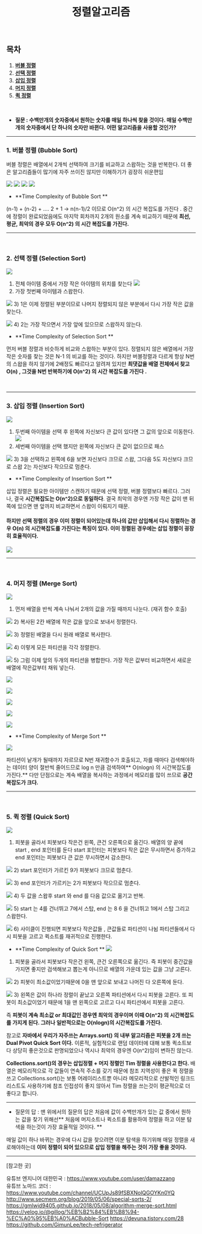 <div align="center">
  <br />
  <h1>정렬알고리즘</h1>
  <br />
</div>

## 목차

1. [**버블 정렬**](#1)
2. [**선택 정렬**](#2)
3. [**삽입 정렬**](#3)
4. [**머지 정렬**](#4)
5. [**퀵 정렬**](#5)

<br />

<div id="1"></div>


- **질문 :  수백만개의 숫자중에서 원하는 숫자를 매일 하나씩 찾을 것이다.
매일 수백만개의 숫자중에서 단 하나의 숫자만 바뀐다. 
어떤 알고리즘을 사용할 것인가?**

-------------------

### 1. 버블 정렬 (Bubble Sort)

버블 정렬은 배열에서 2개씩 선택하여 크기를 비교하고 스왑하는 것을 반복한다.
더 좋은 알고리즘들이 많기에 자주 쓰이진 않지만 이해하기가 굉장히 쉬운편임

![](https://images.velog.io/images/alstjdwo1601/post/f88c03be-1a67-46c0-bec7-b7879b4f05cf/image.png)
![](https://images.velog.io/images/alstjdwo1601/post/0af33c12-5872-4eec-83a4-46df84eda790/image.png)
![](https://images.velog.io/images/alstjdwo1601/post/2831fd76-0542-4352-aa3d-4b24bef5fa10/image.png)
![](https://images.velog.io/images/alstjdwo1601/post/1dc26a36-3863-4602-bcdb-d4b6b9099b40/image.png)




- **Time Complexity of Bubble Sort **

(n-1) + (n-2) + .... 2 + 1  -> n(n-1)/2 이므로 O(n^2) 의 시간 복잡도를 가진다 .
중간에 정렬이 완료되었음에도 마지막 회차까지 2개의 원소를 계속 비교하기 때문에 **최선, 평균, 최악의 경우 모두 O(n^2) 의 시간 복잡도를 가진다.**

<hr>
<br />

<div id="2"></div>


### 2. 선택 정렬 (Selection Sort)
![](https://images.velog.io/images/alstjdwo1601/post/426cb7dc-4b35-4d2d-8f64-7ed5e30cf47e/image.png)
1) 전체 아이템 중에서 가장 작은 아이템의 위치를 찾는다
![](https://images.velog.io/images/alstjdwo1601/post/4f129fdd-2619-41cc-96e5-fcb874f75c09/image.png)
2) 가장 첫번째 아이템과 스왑한다.

![](https://images.velog.io/images/alstjdwo1601/post/69dbf787-d206-4273-ac5e-6d73f0b20a8c/image.png)
3) 1은 이제 정렬된 부분이므로 나머지 정렬되지 않은 부분에서 다시 가장 작은 값을 찾는다.

![](https://images.velog.io/images/alstjdwo1601/post/d9e7f47a-7597-4dc8-892e-a54e704a99fa/image.png)
4) 2는 가장 작으면서 가장 앞에 있으므로 스왑하지 않는다.

- **Time Complexity of Selection Sort **

먼저 버블 정렬과 비슷하게 비교와 스왑하는 부분이 있다. 정렬되지 않은 배열에서 가장 작은 숫자를 찾는 것은 N-1 의 비교를 하는 것이다. 하지만 버블정렬과 다르게 항상 N번의 스왑을 하지 않기에 2배정도 빠르다고 알려져 있지만 **최댓값을 배열 전체에서 찾고 O(n) , 그것을 N번 반복하기에 O(n^2) 의 시간 복잡도를 가진다 .**


<br />
<hr>
<div id="3"></div>

### 3. 삽입 정렬 (Insertion Sort)

![](https://images.velog.io/images/alstjdwo1601/post/16757b50-f8ef-4c8d-a114-f02a1029a18c/image.png)
1) 두번째 아이템을 선택 후 왼쪽에 자신보다 큰 값이 있다면 그 값의 앞으로 이동한다.
![](https://images.velog.io/images/alstjdwo1601/post/643ee15e-b3f0-4dc9-93ae-4fad6ddfd855/image.png)
2) 세번째 아이템을 선택 했지만 왼쪽에 자신보다 큰 값이 없으므로 패스

![](https://images.velog.io/images/alstjdwo1601/post/eca941a6-3a21-435b-8b85-62a1dccf6282/image.png)
3) 3을 선택하고 왼쪽에 6을 보면 자신보다 크므로 스왑, 그다음 5도 자신보다 크므로 스왑 2는 자신보다 작으므로 멈춘다.


- **Time Complexity of Insertion Sort **

삽입 정렬은 필요한 아이템만 스캔하기 때문에 선택 정렬, 버블 정렬보다 빠르다. 
그러나, 결국 **시간복잡도는 O(n^2)으로 동일하다**. 결국 최악의 경우엔 가장 작은 값이 맨 뒤쪽에 있으면 맨 앞까지 비교하면서 스왑이 이뤄지기 때문.

#### 하지만 선택 정렬의 경우 이미 정렬이 되어있는데 하나의 값만 삽입해서 다시 정렬하는 경우 O(n) 의 시간복잡도를 가진다는 특징이 있다. 이미 정렬된 경우에는 삽입 정렬이 굉장히 효율적이다.



![](https://images.velog.io/images/alstjdwo1601/post/06c57e79-7ed8-47a8-aa42-e682660aec92/image.png)
<hr>
<br />
<div id="4"></div>


### 4. 머지 정렬 (Merge Sort)


![](https://images.velog.io/images/alstjdwo1601/post/2c4aa79d-0b59-490f-a9ef-b5683b6c77d6/image.png)
1) 먼저 배열을 반씩 계속 나눠서 2개의 값을 가질 때까지 나눈다. (재귀 함수 호출)


![](https://images.velog.io/images/alstjdwo1601/post/4984c12c-0aed-4cd1-b05e-b81f9d811579/image.png)
2) 복사된 2칸 배열에 작은 값을 앞으로 보내서 정렬한다.


![](https://images.velog.io/images/alstjdwo1601/post/f0d45095-86c7-49b5-818f-462162a43dc7/image.png)
3) 정렬된 배열을 다시 원래 배열로 복사한다.

![](https://images.velog.io/images/alstjdwo1601/post/d8c89b56-b466-4f85-ba96-0671461e775b/image.png)
4) 이렇게 모든 파티션을 각각 정렬한다.


![](https://images.velog.io/images/alstjdwo1601/post/d5f04d90-a183-4259-bf67-d4cc06512ff3/image.png)
5) 그럼 이제 앞의 두개의 파티션을 병합한다. 가장 작은 값부터 비교하면서 새로운 배열에 작은값부터 채워 넣는다.

![](https://images.velog.io/images/alstjdwo1601/post/36ce6ffe-aad1-4349-9584-4d09efdd4fed/image.png)

![](https://images.velog.io/images/alstjdwo1601/post/ccf766e2-14cb-4d04-8d7d-53b5a38b85fd/image.png)

![](https://images.velog.io/images/alstjdwo1601/post/c2f046e4-8770-4f28-a97c-fc0345d1afc9/image.png)

![](https://images.velog.io/images/alstjdwo1601/post/8ae3c552-41e1-4141-b98f-559fd39526c8/image.png)


![](https://images.velog.io/images/alstjdwo1601/post/885bdd6a-5dc6-414e-80e5-2eb1b95d1574/image.png)

- **Time Complexity of Merge Sort **

![](https://images.velog.io/images/alstjdwo1601/post/f1c54cdc-a171-47e4-baae-4768926802f8/image.png)

파티션이 낱개가 될때까지 자르므로 N번 재귀함수가 호출되고, 자를 때마다 검색해야하는 데이터 양이 절반씩 줄어드므로 log n 만큼 검색하여** O(nlogn) 의 시간복잡도를 가진다.** 다만 단점으로는 계속 배열을 복사하는 과정에서 메모리를 많이 쓰므로 **공간복잡도가 크다.**


<hr>
<br />
<div id="5"></div>

### 5. 퀵 정렬 (Quick Sort)

![](https://images.velog.io/images/alstjdwo1601/post/d1d08603-9ccb-463e-aa18-9a3547819c82/image.png)
1) 피봇을 골라서 피봇보다 작은건 왼쪽, 큰건 오른쪽으로 옮긴다. 배열의 양 끝에 start , end 포인터를 둔다
start 포인터는 피봇보다 작은 값은 무시하면서 증가하고
end 포인터는 피봇보다 큰 값은 무시하면서 감소한다.

![](https://images.velog.io/images/alstjdwo1601/post/3a265832-134b-4228-92e9-953bcdfc3690/image.png)
2) start 포인터가 가르킨 9가 피봇보다 크므로 멈춘다.


![](https://images.velog.io/images/alstjdwo1601/post/84351ce5-db68-4bd9-8643-6ab8309a8ed3/image.png)
3) end 포인터가 가르키는 2가 피봇보다 작으므로 멈춘다.

![](https://images.velog.io/images/alstjdwo1601/post/45774611-0d2f-4677-b997-ae515f92ff7b/image.png)
4) 두 값을 스왑후 start 와 end 를 다음 값으로 옮기고 반복.

![](https://images.velog.io/images/alstjdwo1601/post/0e7ebcb0-294a-4980-bc5b-e8fb3eb2f50f/image.png)
5) start 는 4를 건너뛰고 7에서 스탑, end 는 8 6 을 건너뛰고 1에서 스탑
그리고 스왑한다.

![](https://images.velog.io/images/alstjdwo1601/post/ee7299a6-0223-481d-81cc-14dcc83098da/image.png)
6) 사이클이 진행되면 피봇보다 작은값들 , 큰값들로 파티션이 나뉨
파티션들에서 다시 피봇을 고르고 퀵소트를 재귀적으로 진행한다.

- **Time Complexity of Quick Sort **
![](https://images.velog.io/images/alstjdwo1601/post/e8448f6f-cdb8-4439-b72a-615d481c24cd/image.png)
1) 피봇을 골라서 피봇보다 작은건 왼쪽, 큰건 오른쪽으로 옮긴다.
즉 피봇이 중간값을 가지면 좋지만 검색해보고 뽑는게 아니므로 배열의 가운데 있는 값을 그냥 고른다. 

![](https://images.velog.io/images/alstjdwo1601/post/90784e19-4daa-4c64-85c9-693009aa8906/image.png)
2) 피봇이 최소값이었기때문에 0을 맨 앞으로 보내고 나머진 다 오른쪽에 둔다.

![](https://images.velog.io/images/alstjdwo1601/post/96be4c6f-68cd-4590-99af-ba5a8d92dfbe/image.png)
3) 왼쪽은 값이 하나라 정렬이 끝났고 오른쪽 파티션에서 다시 피봇을 고른다.
또 피봇이 최소값이었기 때문에 1을 맨 왼쪽으로 고르고 다시 파티션에서 피봇을 고른다.

즉 **피봇이 계속 최소값  or  최대값인 경우엔 최악의 경우이며 이때 O(n^2) 의 시간복잡도를 가지게 된다. 그러나 일반적으로는 O(nlogn)의 시간복잡도를 가진다.**

참고로 **자바에서 우리가 자주쓰는 Arrays.sort() 의 내부 알고리즘은 피봇을 2개 쓰는 Dual Pivot Quick Sort 이다.** 이론적, 실험적으로 랜덤 데이터에 대해 보통 퀵소트보다 상당히 좋은것으로 판명되었으나 역시나 최악의 경우엔 O(n^2)임이 변하진 않는다.

**Collections.sort()의 경우는 삽입정렬 + 머지 정렬인 Tim 정렬을 사용한다고 한다.** 배열은 메모리적으로 각 값들이 연속적 주소를 갖기 때문에 참조 지역성이 좋은 퀵 정렬을 쓰고 Collections.sort()는 보통 어레이리스트뿐 아니라 메모리적으로 산발적인 링크드리스트도 사용하기에 참조 인접성이 좋지 않아서 Tim 정렬을 쓰는것이 평균적으로 더 좋다고 합니다. 


-----------------------

- 질문의 답 :  맨 위에서의 질문의 답은 처음에 값이 수백만개가 있는 값 중에서 원하는 값을 찾기 위해선** 처음에 머지소트나 퀵소트를 활용하여 정렬을 하고 이분 탐색을 하는것이 가장 효율적일 것이다. **
 
 매일 값이 하나 바뀌는 경우에 다시 값을 찾으려면 이분 탐색을 하기위해 매일 정렬을 새로해야하는데 **이미 정렬이 되어 있으므로 삽입 정렬을 해주는 것이 가장 좋을 것이다.**
 
 
 ----------------------------

 [참고한 곳]
 
 유튜브 엔지니어 대한민국 : https://www.youtube.com/user/damazzang <br>
 유튜브 노마드 코더 : https://www.youtube.com/channel/UCUpJs89fSBXNolQGOYKn0YQ
 http://www.secmem.org/blog/2019/05/06/special-sorts-2/
 https://gmlwjd9405.github.io/2018/05/08/algorithm-merge-sort.html
https://velog.io/@gillog/%EB%B2%84%EB%B8%94-%EC%A0%95%EB%A0%ACBubble-Sort
https://devuna.tistory.com/28
https://github.com/GimunLee/tech-refrigerator
